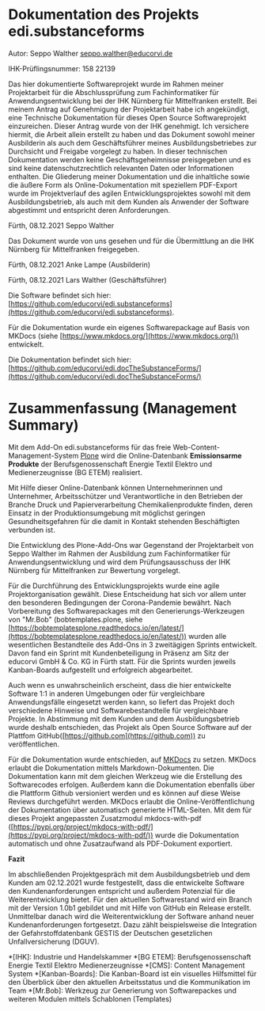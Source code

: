 # Dokumentation des Projekts edi.substanceforms

Autor: Seppo Walther [seppo.walther@educorvi.de](mailto:seppo.walther@educorvi.de)

IHK-Prüflingsnummer: 158 22139

Das hier dokumentierte Softwareprojekt wurde im Rahmen meiner Projektarbeit für die Abschlussprüfung 
zum Fachinformatiker für Anwendungsentwicklung bei der IHK Nürnberg für Mittelfranken erstellt. Bei
meinem Antrag auf Genehmigung der Projektarbeit habe ich angekündigt, eine Technische Dokumentation
für dieses Open Source Softwareprojekt einzureichen. Dieser Antrag wurde von der IHK genehmigt. 
Ich versichere hiermit, die Arbeit allein erstellt zu haben und das Dokument sowohl meiner Ausbilderin als auch dem Geschäftsführer meines Ausbildungsbetriebes zur Durchsicht und Freigabe vorgelegt zu haben. 
In dieser technischen Dokumentation werden keine Geschäftsgeheimnisse preisgegeben und es sind keine datenschutzrechtlich relevanten Daten oder Informationen enthalten. 
Die Gliederung meiner Dokumentation und die inhaltliche sowie die äußere Form als Online-Dokumentation mit
speziellem PDF-Export wurde im Projektverlauf des agilen Entwicklungsprojektes sowohl mit dem Ausbildungsbetrieb, als auch mit dem Kunden als Anwender der Software abgestimmt und entspricht deren Anforderungen.

Fürth, 08.12.2021 Seppo Walther

Das Dokument wurde von uns gesehen und für die Übermittlung an die IHK Nürnberg für Mittelfranken
freigegeben.

Fürth, 08.12.2021 Anke Lampe (Ausbilderin)

Fürth, 08.12.2021 Lars Walther (Geschäftsführer)

Die Software befindet sich hier: [https://github.com/educorvi/edi.substanceforms](https://github.com/educorvi/edi.substanceforms).

Für die Dokumentation wurde ein eigenes Softwarepackage auf Basis von MKDocs (siehe [https://www.mkdocs.org/](https://www.mkdocs.org/))
entwickelt. 

Die Dokumentation befindet sich hier: [https://github.com/educorvi/edi.docTheSubstanceForms/](https://github.com/educorvi/edi.docTheSubstanceForms/)


# Zusammenfassung (Management Summary)

Mit dem Add-On edi.substanceforms für das freie Web-Content-Management-System [Plone](https://www.plone.org)
wird die Online-Datenbank **Emissionsarme Produkte** der Berufsgenossenschaft Energie Textil Elektro und 
Medienerzeugnisse (BG ETEM) realisiert.

Mit Hilfe dieser Online-Datenbank können Unternehmerinnen und Unternehmer, Arbeitsschützer und Verantwortliche
in den Betrieben der Branche Druck und Papierverarbeitung Chemikalienprodukte finden, deren Einsatz in der
Produktionsumgebung mit möglichst geringen Gesundheitsgefahren für die damit in Kontakt stehenden Beschäftigten
verbunden ist.

Die Entwicklung des Plone-Add-Ons war Gegenstand der Projektarbeit von Seppo Walther im Rahmen der Ausbildung
zum Fachinformatiker für Anwendungsentwicklung und wird dem Prüfungsausschuss der IHK Nürnberg für Mittelfranken
zur Bewertung vorgelegt.

Für die Durchführung des Entwicklungsprojekts wurde eine agile Projektorganisation gewählt. Diese Entscheidung
hat sich vor allem unter den besonderen Bedingungen der Corona-Pandemie bewährt. Nach Vorbereitung des
Softwarepackages mit den Generierungs-Werkzeugen von 
"Mr.Bob" (bobtemplates.plone, siehe [https://bobtemplatesplone.readthedocs.io/en/latest/](https://bobtemplatesplone.readthedocs.io/en/latest/)) wurden alle wesentlichen 
Bestandteile des Add-Ons in 3 zweitägigen Sprints entwickelt. Davon fand ein Sprint mit Kundenbeteiligung
in Präsenz am Sitz der educorvi GmbH & Co. KG in Fürth statt. Für die Sprints wurden jeweils Kanban-Boards aufgestellt und 
erfolgreich abgearbeitet.

Auch wenn es unwahrscheinlich erscheint, dass die hier entwickelte Software 1:1 in anderen Umgebungen oder
für vergleichbare Anwendungsfälle eingesetzt werden kann, so liefert das Projekt doch verschiedene Hinweise und
Softwarebestandteile für vergleichbare Projekte. In Abstimmung mit dem Kunden und dem Ausbildungsbetrieb wurde
deshalb entschieden, das Projekt als Open Source Software auf der Plattfom GitHub([https://github.com](https://github.com)) zu 
veröffentlichen.

Für die Dokumentation wurde entschieden, auf [MKDocs](https://www.mkdocs.org/) zu setzen. MKDocs erlaubt die 
Dokumentation mittels Markdown-Dokumenten. Die Dokumentation kann mit dem gleichen Werkzeug wie die Erstellung
des Softwarecodes erfolgen. Außerdem kann die Dokumentation ebenfalls über die Plattform Github versioniert
werden und es können auf diese Weise Reviews durchgeführt werden. MKDocs erlaubt die Online-Veröffentlichung
der Dokumentation über automatisch generierte HTML-Seiten. Mit dem für dieses Projekt angepassten Zusatzmodul
mkdocs-with-pdf ([https://pypi.org/project/mkdocs-with-pdf/](https://pypi.org/project/mkdocs-with-pdf/)) wurde die Dokumentation automatisch und ohne
Zusatzaufwand als PDF-Dokument exportiert.

**Fazit** 

Im abschließenden Projektgespräch mit dem Ausbildungsbetrieb und dem Kunden am 02.12.2021 wurde festgestellt, 
dass die entwickelte Software den Kundenanforderungen entspricht und außerdem Potenzial für die
Weiterentwicklung bietet. Für den aktuellen Softwarestand wird ein Branch mit der Version 1.0b1 gebildet und
mit Hilfe von GitHub ein Release erstellt. Unmittelbar danach wird die Weiterentwicklung der Software anhand 
neuer Kundenanforderungen fortgesetzt. Dazu zählt beispielsweise die Integration der Gefahrstoffdatenbank
GESTIS der Deutschen gesetzlichen Unfallversicherung (DGUV).

*[IHK]: Industrie und Handelskammer
*[BG ETEM]: Berufsgenossenschaft Energie Textil Elektro Medienerzeugnisse
*[CMS]: Content Management System
*[Kanban-Boards]: Die Kanban-Board ist ein visuelles Hilfsmittel für den Überblick über den aktuellen Arbeitsstatus und die Kommunikation im Team
*[Mr.Bob]: Werkzeug zur Generierung von Softwarepackes und weiteren Modulen mittels Schablonen (Templates)
